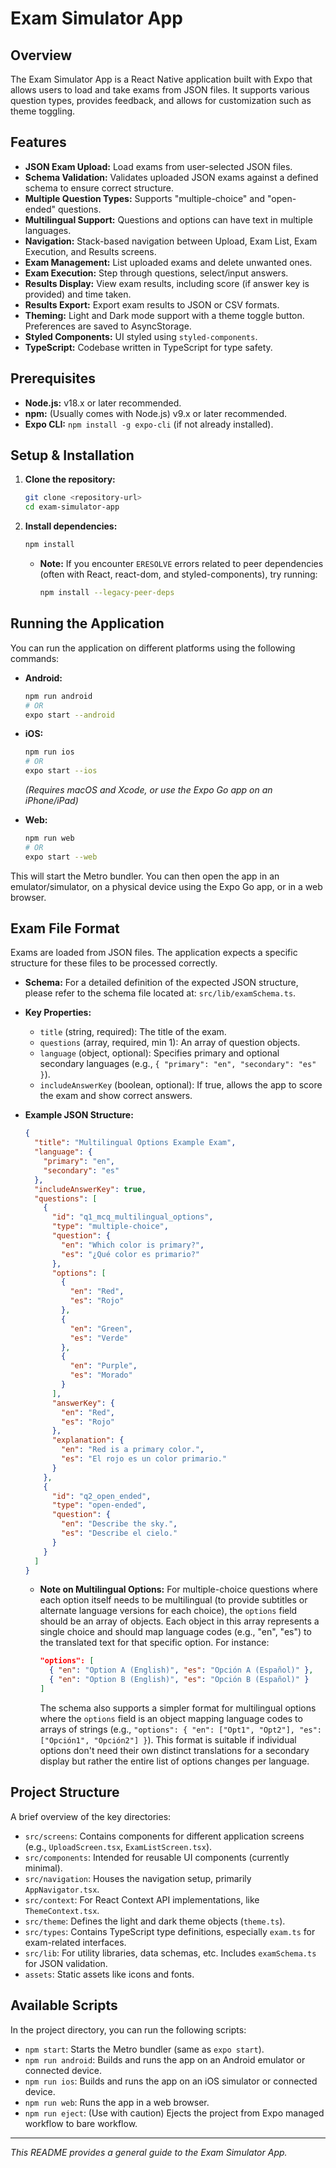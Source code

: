 # Exam Simulator App

## Overview

The Exam Simulator App is a React Native application built with Expo that allows users to load and take exams from JSON files. It supports various question types, provides feedback, and allows for customization such as theme toggling.

## Features

*   **JSON Exam Upload:** Load exams from user-selected JSON files.
*   **Schema Validation:** Validates uploaded JSON exams against a defined schema to ensure correct structure.
*   **Multiple Question Types:** Supports "multiple-choice" and "open-ended" questions.
*   **Multilingual Support:** Questions and options can have text in multiple languages.
*   **Navigation:** Stack-based navigation between Upload, Exam List, Exam Execution, and Results screens.
*   **Exam Management:** List uploaded exams and delete unwanted ones.
*   **Exam Execution:** Step through questions, select/input answers.
*   **Results Display:** View exam results, including score (if answer key is provided) and time taken.
*   **Results Export:** Export exam results to JSON or CSV formats.
*   **Theming:** Light and Dark mode support with a theme toggle button. Preferences are saved to AsyncStorage.
*   **Styled Components:** UI styled using `styled-components`.
*   **TypeScript:** Codebase written in TypeScript for type safety.

## Prerequisites

*   **Node.js:** v18.x or later recommended.
*   **npm:** (Usually comes with Node.js) v9.x or later recommended.
*   **Expo CLI:** `npm install -g expo-cli` (if not already installed).

## Setup & Installation

1.  **Clone the repository:**
    ```bash
    git clone <repository-url>
    cd exam-simulator-app
    ```

2.  **Install dependencies:**
    ```bash
    npm install
    ```
    *   **Note:** If you encounter `ERESOLVE` errors related to peer dependencies (often with React, react-dom, and styled-components), try running:
        ```bash
        npm install --legacy-peer-deps
        ```

## Running the Application

You can run the application on different platforms using the following commands:

*   **Android:**
    ```bash
    npm run android
    # OR
    expo start --android
    ```

*   **iOS:**
    ```bash
    npm run ios
    # OR
    expo start --ios
    ```
    *(Requires macOS and Xcode, or use the Expo Go app on an iPhone/iPad)*

*   **Web:**
    ```bash
    npm run web
    # OR
    expo start --web
    ```

This will start the Metro bundler. You can then open the app in an emulator/simulator, on a physical device using the Expo Go app, or in a web browser.

## Exam File Format

Exams are loaded from JSON files. The application expects a specific structure for these files to be processed correctly.

*   **Schema:** For a detailed definition of the expected JSON structure, please refer to the schema file located at: `src/lib/examSchema.ts`.
*   **Key Properties:**
    *   `title` (string, required): The title of the exam.
    *   `questions` (array, required, min 1): An array of question objects.
    *   `language` (object, optional): Specifies primary and optional secondary languages (e.g., `{ "primary": "en", "secondary": "es" }`).
    *   `includeAnswerKey` (boolean, optional): If true, allows the app to score the exam and show correct answers.

*   **Example JSON Structure:**
    ```json
    {
      "title": "Multilingual Options Example Exam",
      "language": {
        "primary": "en",
        "secondary": "es"
      },
      "includeAnswerKey": true,
      "questions": [
        {
          "id": "q1_mcq_multilingual_options",
          "type": "multiple-choice",
          "question": {
            "en": "Which color is primary?",
            "es": "¿Qué color es primario?"
          },
          "options": [
            {
              "en": "Red",
              "es": "Rojo"
            },
            {
              "en": "Green",
              "es": "Verde"
            },
            {
              "en": "Purple",
              "es": "Morado"
            }
          ],
          "answerKey": {
            "en": "Red",
            "es": "Rojo"
          },
          "explanation": {
            "en": "Red is a primary color.",
            "es": "El rojo es un color primario."
          }
        },
        {
          "id": "q2_open_ended",
          "type": "open-ended",
          "question": {
            "en": "Describe the sky.",
            "es": "Describe el cielo."
          }
        }
      ]
    }
    ```
    *   **Note on Multilingual Options:** For multiple-choice questions where each option itself needs to be multilingual (to provide subtitles or alternate language versions for each choice), the `options` field should be an array of objects. Each object in this array represents a single choice and should map language codes (e.g., "en", "es") to the translated text for that specific option. For instance:
        ```json
        "options": [
          { "en": "Option A (English)", "es": "Opción A (Español)" },
          { "en": "Option B (English)", "es": "Opción B (Español)" }
        ]
        ```
        The schema also supports a simpler format for multilingual options where the `options` field is an object mapping language codes to arrays of strings (e.g., `"options": { "en": ["Opt1", "Opt2"], "es": ["Opción1", "Opción2"] }`). This format is suitable if individual options don't need their own distinct translations for a secondary display but rather the entire list of options changes per language.

## Project Structure

A brief overview of the key directories:

*   `src/screens`: Contains components for different application screens (e.g., `UploadScreen.tsx`, `ExamListScreen.tsx`).
*   `src/components`: Intended for reusable UI components (currently minimal).
*   `src/navigation`: Houses the navigation setup, primarily `AppNavigator.tsx`.
*   `src/context`: For React Context API implementations, like `ThemeContext.tsx`.
*   `src/theme`: Defines the light and dark theme objects (`theme.ts`).
*   `src/types`: Contains TypeScript type definitions, especially `exam.ts` for exam-related interfaces.
*   `src/lib`: For utility libraries, data schemas, etc. Includes `examSchema.ts` for JSON validation.
*   `assets`: Static assets like icons and fonts.

## Available Scripts

In the project directory, you can run the following scripts:

*   `npm start`: Starts the Metro bundler (same as `expo start`).
*   `npm run android`: Builds and runs the app on an Android emulator or connected device.
*   `npm run ios`: Builds and runs the app on an iOS simulator or connected device.
*   `npm run web`: Runs the app in a web browser.
*   `npm run eject`: (Use with caution) Ejects the project from Expo managed workflow to bare workflow.

---
*This README provides a general guide to the Exam Simulator App.*
